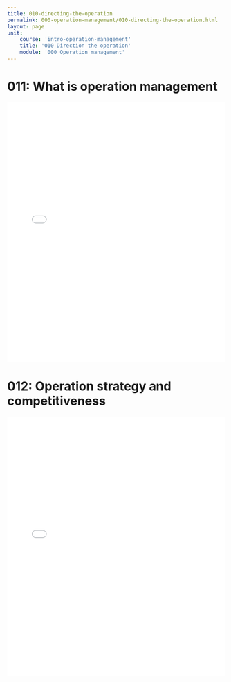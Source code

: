 ```yaml
---
title: 010-directing-the-operation
permalink: 000-operation-management/010-directing-the-operation.html
layout: page
unit:
    course: 'intro-operation-management'
    title: '010 Direction the operation'
    module: '000 Operation management'
---
```



# 011: What is operation management

<embed
      src="./000-operation-management/010-directing-the-operation/011-what-is-om.pdf"
      width="100%"
      height="600px"
      loading="lazy"
      title="011-what-is-om"
  />

  
# 012: Operation strategy and competitiveness

<embed
      src="./000-operation-management/010-directing-the-operation/012-operation-strategy-competitiveness.pdf"
      width="100%"
      height="600px"
      loading="lazy"
      title="012-operation-strategy-competitiveness"
  />

